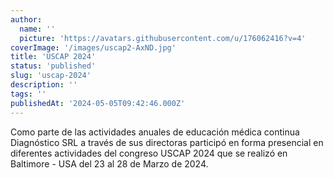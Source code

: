 ```yaml
---
author:
  name: ''
  picture: 'https://avatars.githubusercontent.com/u/176062416?v=4'
coverImage: '/images/uscap2-AxND.jpg'
title: 'USCAP 2024'
status: 'published'
slug: 'uscap-2024'
description: ''
tags: ''
publishedAt: '2024-05-05T09:42:46.000Z'
---
```


Como parte de las actividades anuales de educación médica continua Diagnóstico SRL a través de sus directoras participó en forma presencial en diferentes actividades del congreso USCAP 2024 que se realizó en Baltimore - USA del 23 al 28 de Marzo de 2024.